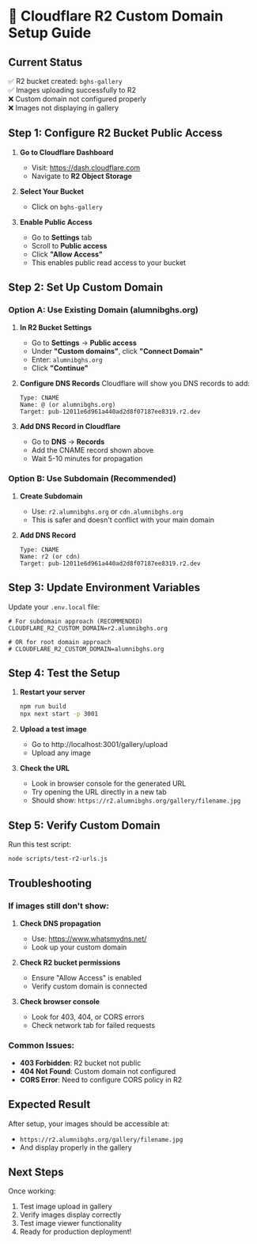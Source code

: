 # 🚀 Cloudflare R2 Custom Domain Setup Guide

## Current Status
✅ R2 bucket created: `bghs-gallery`  
✅ Images uploading successfully to R2  
❌ Custom domain not configured properly  
❌ Images not displaying in gallery  

## Step 1: Configure R2 Bucket Public Access

1. **Go to Cloudflare Dashboard**
   - Visit: https://dash.cloudflare.com
   - Navigate to **R2 Object Storage**

2. **Select Your Bucket**
   - Click on `bghs-gallery`

3. **Enable Public Access**
   - Go to **Settings** tab
   - Scroll to **Public access**
   - Click **"Allow Access"**
   - This enables public read access to your bucket

## Step 2: Set Up Custom Domain

### Option A: Use Existing Domain (alumnibghs.org)

1. **In R2 Bucket Settings**
   - Go to **Settings** → **Public access**
   - Under **"Custom domains"**, click **"Connect Domain"**
   - Enter: `alumnibghs.org`
   - Click **"Continue"**

2. **Configure DNS Records**
   Cloudflare will show you DNS records to add:
   ```
   Type: CNAME
   Name: @ (or alumnibghs.org)
   Target: pub-12011e6d961a440ad2d8f07187ee8319.r2.dev
   ```

3. **Add DNS Record in Cloudflare**
   - Go to **DNS** → **Records**
   - Add the CNAME record shown above
   - Wait 5-10 minutes for propagation

### Option B: Use Subdomain (Recommended)

1. **Create Subdomain**
   - Use: `r2.alumnibghs.org` or `cdn.alumnibghs.org`
   - This is safer and doesn't conflict with your main domain

2. **Add DNS Record**
   ```
   Type: CNAME
   Name: r2 (or cdn)
   Target: pub-12011e6d961a440ad2d8f07187ee8319.r2.dev
   ```

## Step 3: Update Environment Variables

Update your `.env.local` file:

```env
# For subdomain approach (RECOMMENDED)
CLOUDFLARE_R2_CUSTOM_DOMAIN=r2.alumnibghs.org

# OR for root domain approach
# CLOUDFLARE_R2_CUSTOM_DOMAIN=alumnibghs.org
```

## Step 4: Test the Setup

1. **Restart your server**
   ```bash
   npm run build
   npx next start -p 3001
   ```

2. **Upload a test image**
   - Go to http://localhost:3001/gallery/upload
   - Upload any image

3. **Check the URL**
   - Look in browser console for the generated URL
   - Try opening the URL directly in a new tab
   - Should show: `https://r2.alumnibghs.org/gallery/filename.jpg`

## Step 5: Verify Custom Domain

Run this test script:
```bash
node scripts/test-r2-urls.js
```

## Troubleshooting

### If images still don't show:

1. **Check DNS propagation**
   - Use: https://www.whatsmydns.net/
   - Look up your custom domain

2. **Check R2 bucket permissions**
   - Ensure "Allow Access" is enabled
   - Verify custom domain is connected

3. **Check browser console**
   - Look for 403, 404, or CORS errors
   - Check network tab for failed requests

### Common Issues:

- **403 Forbidden**: R2 bucket not public
- **404 Not Found**: Custom domain not configured
- **CORS Error**: Need to configure CORS policy in R2

## Expected Result

After setup, your images should be accessible at:
- `https://r2.alumnibghs.org/gallery/filename.jpg`
- And display properly in the gallery

## Next Steps

Once working:
1. Test image upload in gallery
2. Verify images display correctly
3. Test image viewer functionality
4. Ready for production deployment!
